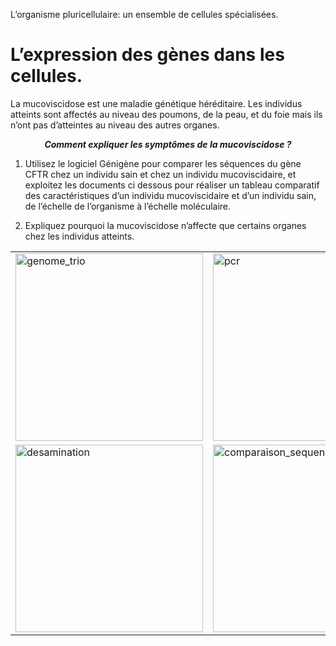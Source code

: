 <p>L’organisme pluricellulaire: un ensemble de cellules spécialisées.<p>

# **L’expression des gènes dans les cellules.**

La mucoviscidose est une maladie génétique héréditaire. Les individus atteints sont affectés au niveau des poumons, de la peau, et du foie mais ils n’ont pas d’atteintes au niveau des autres organes.

***<p align=center>Comment expliquer les symptômes de la mucoviscidose ?</p>***

1. Utilisez le logiciel Génigène pour comparer les séquences du gène CFTR chez un individu sain et chez un individu mucoviscidaire, et exploitez les documents ci dessous pour réaliser un tableau comparatif des caractéristiques d’un individu mucoviscidaire et d’un individu sain, de l’échelle de l’organisme à l’échelle moléculaire.

2. Expliquez pourquoi la mucoviscidose n’affecte que certains organes chez les individus atteints.




<div align=center>

<table>


<tr>

<td><a href="https://ipfs.io/ipfs/QmZ2SpvRFwiLHyh1S2u4Cc3B7iko2xDzzrFnurMCssUDa5"><img src="https://ipfs.io/ipfs/QmZ2SpvRFwiLHyh1S2u4Cc3B7iko2xDzzrFnurMCssUDa5" alt="genome_trio" width=300></td>


<td><a href="https://ipfs.io/ipfs/QmNqCBrgiWkz4gFULqjTwjcT26jQwAr2KVAN32VMod3TUM"><img src="https://ipfs.io/ipfs/QmNqCBrgiWkz4gFULqjTwjcT26jQwAr2KVAN32VMod3TUM" alt="pcr" width=300></td>

<td><a href="https://ipfs.io/ipfs/QmaiHWdyqsBKEdLYHsq4vzJAfQ8tp2AEcskjxuv5vQ4TAV"><img src="https://ipfs.io/ipfs/QmaiHWdyqsBKEdLYHsq4vzJAfQ8tp2AEcskjxuv5vQ4TAV" alt="uv_levure" width=300></td> 

</tr>




<tr>

<td><a href="https://ipfs.io/ipfs/QmeNrprjWmYboKgawzVUFkHn7XUZptMKV6JtWg8KowAefj"><img src="https://ipfs.io/ipfs/QmeNrprjWmYboKgawzVUFkHn7XUZptMKV6JtWg8KowAefj" alt="desamination" width=300></td>

<td><a href="https://ipfs.io/ipfs/QmZP5AGJerRiQbkyqtd9wPeWHj5WmYhznEGCDULxjntCgs"><img src="https://ipfs.io/ipfs/QmZP5AGJerRiQbkyqtd9wPeWHj5WmYhznEGCDULxjntCgs" alt="comparaison_sequences" width=300></td> 

<td><p align=center>Séquences:</p><a href="https://ipfs.io/ipfs/QmTAZqoBtR4pKz9B211RX1xSZh9NB38VXnz4A2kgHABFp3"><p align=center>cftr.edi</p></a><a href="https://ipfs.io/ipfs/QmZA4FNcLfzczahSuNcVJTmrEkwWPGHMgsK9vVX4EtLqSc"><p align=center>cftr.fasta</p></a></td> 

</tr>

</table>

</div>
